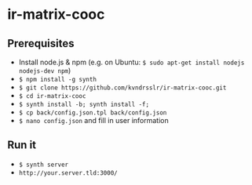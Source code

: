 # ir-matrix-cooc

## Prerequisites

* Install node.js & npm (e.g. on Ubuntu: `$ sudo apt-get install nodejs nodejs-dev npm`)
* `$ npm install -g synth`
* `$ git clone https://github.com/kvndrsslr/ir-matrix-cooc.git`
* `$ cd ir-matrix-cooc`
* `$ synth install -b; synth install -f;`
* `$ cp back/config.json.tpl back/config.json`
* `$ nano config.json` and fill in user information

## Run it

* `$ synth server`
* `http://your.server.tld:3000/`